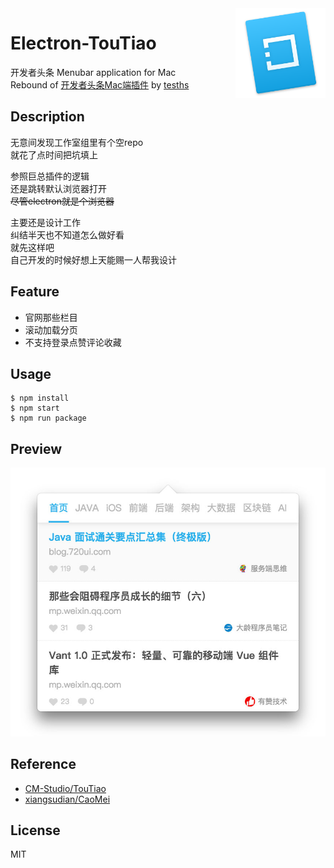 <img src="icon/dock.png" alt="logo" width="144" height="144" align="right" />

# Electron-TouTiao

开发者头条 Menubar application for Mac  
Rebound of [开发者头条Mac端插件](https://github.com/CM-Studio/TouTiao) by [tesths](https://github.com/tesths)

## Description

无意间发现工作室组里有个空repo  
就花了点时间把坑填上  

参照巨总插件的逻辑  
还是跳转默认浏览器打开  
~~尽管electron就是个浏览器~~  

主要还是设计工作   
纠结半天也不知道怎么做好看  
就先这样吧  
自己开发的时候好想上天能赐一人帮我设计  

## Feature

- 官网那些栏目
- 滚动加载分页
- 不支持登录点赞评论收藏

## Usage

```
$ npm install
$ npm start
$ npm run package
```

## Preview

![preview](preview.jpg)

## Reference

- [CM-Studio/TouTiao](https://github.com/CM-Studio/TouTiao)
- [xiangsudian/CaoMei](https://github.com/xiangsudian/caomei)

## License

MIT

